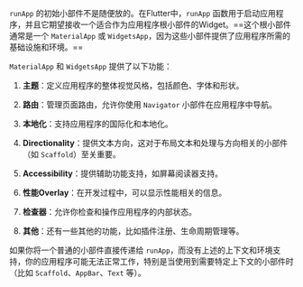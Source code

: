 `runApp` 的初始小部件不是随便放的。在Flutter中，`runApp` 函数用于启动应用程序，并且它期望接收一个适合作为应用程序根小部件的Widget。==这个根小部件通常是一个 `MaterialApp` 或 `WidgetsApp`，因为这些小部件提供了应用程序所需的基础设施和环境。==

`MaterialApp` 和 `WidgetsApp` 提供了以下功能：

1. **主题**：定义应用程序的整体视觉风格，包括颜色、字体和形状。
    
2. **路由**：管理页面路由，允许你使用 `Navigator` 小部件在应用程序中导航。
    
3. **本地化**：支持应用程序的国际化和本地化。
    
4. **Directionality**：提供文本方向，这对于布局文本和处理与方向相关的小部件（如 `Scaffold`）至关重要。
    
5. **Accessibility**：提供辅助功能支持，如屏幕阅读器支持。
    
6. **性能Overlay**：在开发过程中，可以显示性能相关的信息。
    
7. **检查器**：允许你检查和操作应用程序的内部状态。
    
8. **其他**：还有一些其他的功能，比如插件注册、生命周期管理等。
    

如果你将一个普通的小部件直接传递给 `runApp`，而没有上述的上下文和环境支持，你的应用程序可能无法正常工作，特别是当使用到需要特定上下文的小部件时（比如 `Scaffold`、`AppBar`、`Text` 等）。